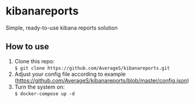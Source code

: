 # kibanareports
Simple, ready-to-use kibana reports solution
## How to use
1. Clone this repo:   
```$ git clone https://github.com/AverageS/kibanareports.git```
2. Adjust your config file according to example (https://github.com/AverageS/kibanareports/blob/master/config.json)
3. Turn the system on:   
```$ docker-compose up -d ```
